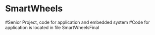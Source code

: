 # SmartWheels
#Senior Project, code for application and embedded system 
#Code for application is located in file SmartWheelsFinal
